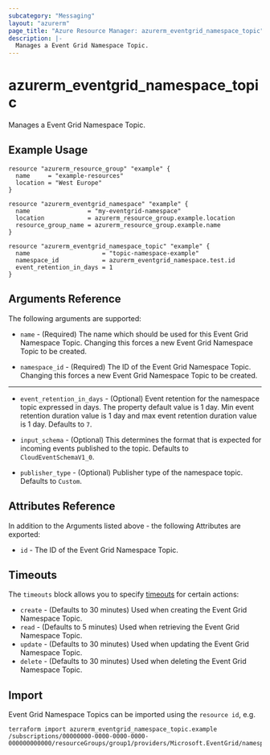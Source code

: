 ```yaml
---
subcategory: "Messaging"
layout: "azurerm"
page_title: "Azure Resource Manager: azurerm_eventgrid_namespace_topic"
description: |-
  Manages a Event Grid Namespace Topic.
---
```


# azurerm_eventgrid_namespace_topic

Manages a Event Grid Namespace Topic.

## Example Usage

```hcl
resource "azurerm_resource_group" "example" {
  name     = "example-resources"
  location = "West Europe"
}

resource "azurerm_eventgrid_namespace" "example" {
  name                = "my-eventgrid-namespace"
  location            = azurerm_resource_group.example.location
  resource_group_name = azurerm_resource_group.example.name
}

resource "azurerm_eventgrid_namespace_topic" "example" {
  name                    = "topic-namespace-example"
  namespace_id            = azurerm_eventgrid_namespace.test.id
  event_retention_in_days = 1
}
```

## Arguments Reference

The following arguments are supported:

* `name` - (Required) The name which should be used for this Event Grid Namespace Topic. Changing this forces a new Event Grid Namespace Topic to be created.

* `namespace_id` - (Required) The ID of the Event Grid Namespace Topic. Changing this forces a new Event Grid Namespace Topic to be created.

---

* `event_retention_in_days` - (Optional) Event retention for the namespace topic expressed in days. The property default value is 1 day. Min event retention duration value is 1 day and max event retention duration value is 1 day. Defaults to `7`.

* `input_schema` - (Optional) This determines the format that is expected for incoming events published to the topic. Defaults to `CloudEventSchemaV1_0`.

* `publisher_type` - (Optional) Publisher type of the namespace topic. Defaults to `Custom`.

## Attributes Reference

In addition to the Arguments listed above - the following Attributes are exported: 

* `id` - The ID of the Event Grid Namespace Topic.

## Timeouts

The `timeouts` block allows you to specify [timeouts](https://www.terraform.io/language/resources/syntax#operation-timeouts) for certain actions:

* `create` - (Defaults to 30 minutes) Used when creating the Event Grid Namespace Topic.
* `read` - (Defaults to 5 minutes) Used when retrieving the Event Grid Namespace Topic.
* `update` - (Defaults to 30 minutes) Used when updating the Event Grid Namespace Topic.
* `delete` - (Defaults to 30 minutes) Used when deleting the Event Grid Namespace Topic.

## Import

Event Grid Namespace Topics can be imported using the `resource id`, e.g.

```shell
terraform import azurerm_eventgrid_namespace_topic.example /subscriptions/00000000-0000-0000-0000-000000000000/resourceGroups/group1/providers/Microsoft.EventGrid/namespaces/eventgrid1/topics/topic1
```